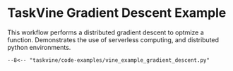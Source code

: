 # TaskVine Gradient Descent Example

This workflow performs a distributed gradient descent to optmize
a function.  Demonstrates the use of serverless computing,
and distributed python environments.

```
--8<-- "taskvine/code-examples/vine_example_gradient_descent.py"
```